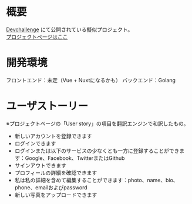 # 概要
[Devchallenge](https://devchallenges.io/) にて公開されている擬似プロジェクト。  
[プロジェクトページはここ](https://devchallenges.io/challenges/N1fvBjQfhlkctmwj1tnw)

# 開発環境
フロントエンド：未定（Vue + Nuxtになるかも）
バックエンド：Golang

# ユーザストーリー
※プロジェクトページの「User story」の項目を翻訳エンジンで和訳したもの。

- 新しいアカウントを登録できます
- ログインできます
- ログインまたは以下のサービスの少なくとも一方に登録することができます：Google、Facebook、TwitterまたはGithub
- サインアウトできます
- プロフィールの詳細を確認できます
- 私は私の詳細を含めて編集することができます：photo、name、bio、phone、emailおよびpassword
- 新しい写真をアップロードできます
